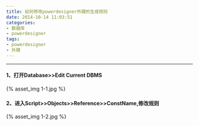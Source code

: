 ```yaml
---
title: 如何修改powerdesigner外键的生成规则
date: 2014-10-14 11:03:51
categories:
- 数据库
- powerdesigner
tags:
- powerdesigner
- 外键
---
```

***
#### 1、打开Database>>Edit Current DBMS
{% asset_img 1-1.jpg %}
<!-- more -->
#### 2、进入Script>>Objects>>Reference>>ConstName,修改规则
{% asset_img 1-2.jpg %}
